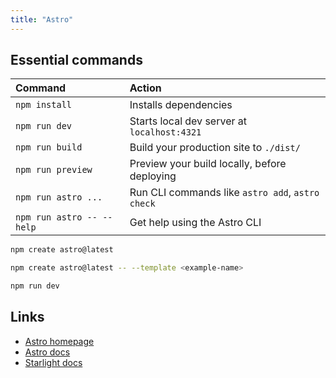 ```yaml
---
title: "Astro"
---
```


## Essential commands

| Command                   | Action                                           |
| :------------------------ | :----------------------------------------------- |
| `npm install`             | Installs dependencies                            |
| `npm run dev`             | Starts local dev server at `localhost:4321`      |
| `npm run build`           | Build your production site to `./dist/`          |
| `npm run preview`         | Preview your build locally, before deploying     |
| `npm run astro ...`       | Run CLI commands like `astro add`, `astro check` |
| `npm run astro -- --help` | Get help using the Astro CLI                     |

```bash title="Run setup wizard"
npm create astro@latest
```

```bash title="Run wizard with template"
npm create astro@latest -- --template <example-name>
```

```bash title="Run development server"
npm run dev
```

## Links

- [Astro homepage](https://astro.build/)
- [Astro docs](https://docs.astro.build/en/getting-started/)
- [Starlight docs](https://starlight.astro.build/getting-started/)
